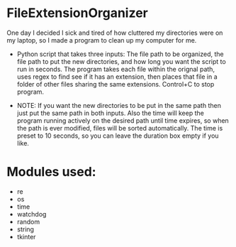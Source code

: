 # FileExtensionOrganizer

One day I decided I sick and tired of how cluttered my directories were on my laptop, so I made a program to clean up my computer for me.

+ Python script that takes three inputs: The file path to be organized, the file path to put the new directories, and how long you want the script to run in seconds. The program takes each file within the orignal path, uses regex to find see if it has an extension, then places that file in a folder of other files sharing the same extensions. Control+C to stop program.

+ NOTE: If you want the new directories to be put in the same path then just put the same path in both inputs. Also the time will keep the program running actively on the desired path until time expires, so when the path is ever modified, files will be sorted automatically. The time is preset to 10 seconds, so you can leave the duration box empty if you like.

# Modules used:
+ re
+ os
+ time
+ watchdog
+ random
+ string
+ tkinter
